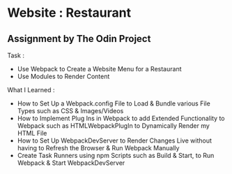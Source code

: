 # Website : Restaurant

## Assignment by The Odin Project

Task :
- Use Webpack to Create a Website Menu for a Restaurant
- Use Modules to Render Content

What I Learned :
- How to Set Up a Webpack.config File to Load & Bundle various File Types such as CSS & Images/Videos
- How to Implement Plug Ins in Webpack to add Extended Functionality to Webpack such as HTMLWebpackPlugIn to Dynamically Render my HTML File
- How to Set Up WebpackDevServer to Render Changes Live without having to Refresh the Browser & Run Webpack Manually
- Create Task Runners using npm Scripts such as Build & Start, to Run Webpack & Start WebpackDevServer
